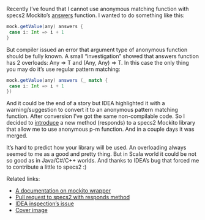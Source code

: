 Recently I’ve found that I cannot use anonymous matching function with specs2
Mockito’s [answers](https://etorreborre.github.io/specs2/guide/SPECS2-3.6.1/org.specs2.guide.UseMockito.html#callbacks) function. I wanted to do something like this:

```scala
mock.getValue(any) answers {
 case i: Int => i + 1
}
```

But compiler issued an error that argument type of anonymous function should be
fully known. A small “investigation” showed that answers function has 2 overloads:
Any => T and (Any, Any) => T. In this case the only thing you may do it’s use
regular pattern matching:

```scala
mock.getValue(any) answers (_ match {
 case i: Int => i + 1
})
```

And it could be the end of a story but IDEA highlighted it with a warning/suggestion
to convert it to an anonymous pattern matching function. After conversion I’ve got
the same non-compilable code. So I decided to [introduce](https://github.com/etorreborre/specs2/pull/388) a new method (responds)
to a specs2 Mockito library that allow me to use anonymous p-m function.
And in a couple days it was merged.

It’s hard to predict how your library will be used. An overloading always
seemed to me as a good and pretty thing. But in Scala world it could be not so
good as in Java/C#/C++ worlds. And thanks to IDEA’s bug that forced me to
contribute a little to specs2 :)

Related links:

* [A documentation on mockito wrapper](https://etorreborre.github.io/specs2/guide/SPECS2-3.6.1/org.specs2.guide.UseMockito.html#callbacks)
* [Pull request to specs2 with responds method](https://github.com/etorreborre/specs2/pull/388)
* [IDEA inspection’s issue](https://youtrack.jetbrains.com/issue/SCL-8869)
* [Cover image](https://pixabay.com/en/pisa-leaning-tower-of-pisa-tower-1998120/)
